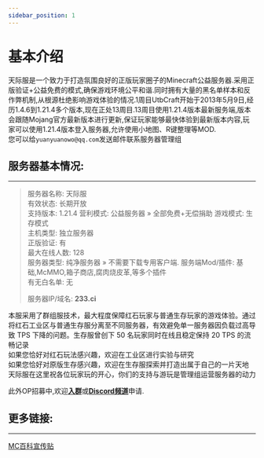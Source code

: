 ```yaml
---
sidebar_position: 1
---
```


# 基本介绍

天际服是一个致力于打造氛围良好的正版玩家圈子的Minecraft公益服务器.采用正版验证+公益免费的模式,确保游戏环境公平和谐.同时拥有大量的黑名单样本和反作弊机制,从根源杜绝影响游戏体验的情况.1周目UtbCraft开始于2013年5月9日,经历1.4.6到1.21.4多个版本,现在正处13周目.13周目使用1.21.4版本最新服务端,版本会跟随Mojang官方最新版本进行更新,保证玩家能够最快体验到最新版本内容,玩家可以使用1.21.4版本登入服务器,允许使用小地图、R键整理等MOD.  
您可以给`yuanyuanowo@qq.com`发送邮件联系服务器管理组

## 服务器基本情况:  
----


>    服务器名称:	天际服  
>    有效状态:	长期开放  
>    支持版本:	1.21.4
>    营利模式:	公益服务器 » 全部免费+无偿捐助 
>    游戏模式:	生存模式  
>    主机类型:	独立服务器  
>    正版验证:	有  
>    最大在线人数:	128  
>    服务器类型:	纯净服务器 » 不需要下载专用客户端. 
>    服务端Mod/插件:	基础,McMMO,箱子商店,腐肉烧皮革,等多个插件  
>    有无白名单:	无  
>      
>    服务器IP/域名:	**233.ci**

本服采用了群组服技术，最大程度保障红石玩家与普通生存玩家的游戏体验。通过将红石工业区与普通生存服分离至不同服务器，有效避免单一服务器因负载过高导致 TPS 下降的问题。生存服曾创下 50 名玩家同时在线且稳定保持 20 TPS 的流畅记录  
如果您恰好对红石玩法感兴趣，欢迎在工业区进行实验与研究  
如果您恰好对原版生存感兴趣，欢迎在生存服探索并打造出属于自己的一片天地  
天际服在这里祝各位玩家玩的开心，你们的支持与游玩是管理组运营服务器的动力  
  
此外OP招募中,欢迎[**入群**](https://jq.qq.com/?_wv=1027&k=ZHIBqXTe)或[**Discord频道**](https://discord.gg/8xH2a3vbnH)申请.     
## 更多链接:
----  
[MC百科宣传贴](https://play.mcmod.cn/sv20186348.html)  




